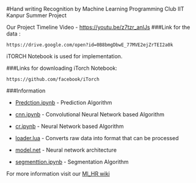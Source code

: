 #Hand writing Recognition by Machine Learning 
Programming Club IIT Kanpur Summer Project

Our Project Timeline Video - https://youtu.be/z7tzr_anlJs
###Link for the data :

	https://drive.google.com/open?id=0B8bmgDbwE_77MVE2ejZrTEI2a0k

iTORCH Notebook is used for implementation.

###Links for downloading iTorch Notebook:

	https://github.com/facebook/iTorch

###Information

* [Predction.ipynb](https://github.com/Sshanu/ml_HR/blob/master/Predction.ipynb) - Prediction Algorithm
	
* [cnn.ipynb](https://github.com/Sshanu/ml_HR/blob/master/cnn.ipynb) - 	Convolutional Neural Network based Algorithm

* [cr.ipynb](https://github.com/Sshanu/ml_HR/blob/master/cr.ipynb) - Neural Network based Algorithm

* [loader.lua](https://github.com/Sshanu/ml_HR/blob/master/loader.lua) - Converts raw data into format that can be processed

* [model.net](https://github.com/Sshanu/ml_HR/blob/master/model.net) - Neural network architecture

* [segmenttion.ipynb](https://github.com/Sshanu/ml_HR/blob/master/segmentation.ipynb) - Segmentation Algorithm

For more information visit our [Ml_HR wiki](https://github.com/Sshanu/ml_HR/wiki)
	

	

	
